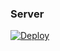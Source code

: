 ### Server

[![Deploy](https://www.herokucdn.com/deploy/button.png)](https://dashboard.heroku.com/new?template=https://github.com/books970/x3xy) 